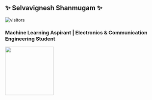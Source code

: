 ## ✨ Selvavignesh Shanmugam ✨

![visitors](https://visitor-badge.glitch.me/badge?page_id=selva-vignesh)
### Machine Learning Aspirant | Electronics & Communication Engineering Student      
<a href="url"><img src="https://images.youracclaim.com/size/340x340/images/6b6169d0-9c67-4550-893d-1a63f18394d7/Machine_Learning_Essentials.png" height="158" width="158" ></a>




